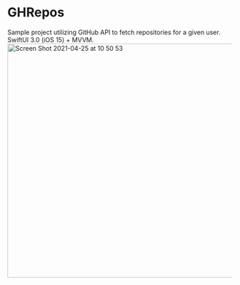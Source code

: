 # GHRepos
Sample project utilizing GitHub API to fetch repositories for a given user. SwiftUI 3.0 (iOS 15) + MVVM.
<img width="524" alt="Screen Shot 2021-04-25 at 10 50 53" src="https://user-images.githubusercontent.com/6804537/115987190-3f528100-a5b4-11eb-9694-f5f0f243c297.png">


